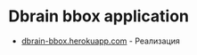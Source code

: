 # Dbrain bbox application

- [dbrain-bbox.herokuapp.com](https://dbrain-bbox.herokuapp.com/) - Реализация
